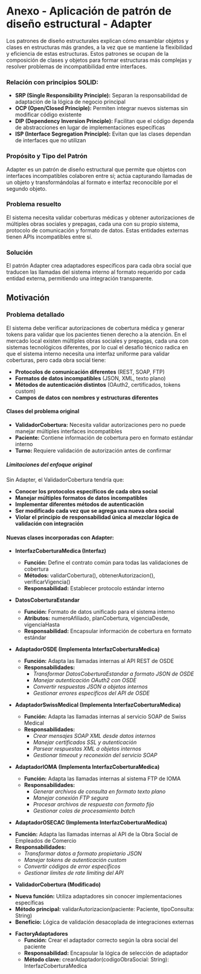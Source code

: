 # Anexo - Aplicación de patrón de diseño estructural - Adapter

Los patrones de diseño estructurales explican cómo ensamblar objetos y clases en estructuras más grandes, a la vez que se mantiene la flexibilidad y eficiencia de estas estructuras. Estos patrones se ocupan de la composición de clases y objetos para formar estructuras más complejas y resolver problemas de incompatibilidad entre interfaces.

### Relación con principios SOLID:

+ **SRP (Single Responsibility Principle):** Separan la responsabilidad de adaptación de la lógica de negocio principal
+ **OCP (Open/Closed Principle):** Permiten integrar nuevos sistemas sin modificar código existente
+ **DIP (Dependency Inversion Principle):** Facilitan que el código dependa de abstracciones en lugar de implementaciones específicas
+ **ISP (Interface Segregation Principle):** Evitan que las clases dependan de interfaces que no utilizan

### Propósito y Tipo del Patrón

Adapter es un patrón de diseño estructural que permite que objetos con interfaces incompatibles colaboren entre sí; actúa capturando llamadas de un objeto y transformándolas al formato e interfaz reconocible por el segundo objeto.

### Problema resuelto

El sistema necesita validar coberturas médicas y obtener autorizaciones de múltiples obras sociales y prepagas, cada una con su propio sistema, protocolo de comunicación y formato de datos. Estas entidades externas tienen APIs incompatibles entre sí.

### Solución

El patrón Adapter crea adaptadores específicos para cada obra social que traducen las llamadas del sistema interno al formato requerido por cada entidad externa, permitiendo una integración transparente.

## Motivación

### Problema detallado

El sistema debe verificar autorizaciones de cobertura médica y generar tokens para validar que los pacientes tienen derecho a la atención. En el mercado local existen múltiples obras sociales y prepagas, cada una con sistemas tecnológicos diferentes, por lo cual el desafío técnico radica en que el sistema interno necesita una interfaz uniforme para validar coberturas, pero cada obra social tiene:

  - **Protocolos de comunicación diferentes** (REST, SOAP, FTP)
  - **Formatos de datos incompatibles** (JSON, XML, texto plano)
  - **Métodos de autenticación distintos** (OAuth2, certificados, tokens custom)
  - **Campos de datos con nombres y estructuras diferentes**

#### Clases del problema original

+ **ValidadorCobertura:** Necesita validar autorizaciones pero no puede manejar múltiples interfaces incompatibles
+ **Paciente:** Contiene información de cobertura pero en formato estándar interno
+ **Turno:** Requiere validación de autorización antes de confirmar

##### Limitaciones del enfoque original

Sin Adapter, el ValidadorCobertura tendría que:

+ **Conocer los protocolos específicos de cada obra social**
+ **Manejar múltiples formatos de datos incompatibles**
+ **Implementar diferentes métodos de autenticación**
+ **Ser modificado cada vez que se agrega una nueva obra social**
+ **Violar el principio de responsabilidad única al mezclar lógica de validación con integración**

#### Nuevas clases incorporadas con Adapter:

+ **InterfazCoberturaMedica (Interfaz)**
  - **Función:** Define el contrato común para todas las validaciones de cobertura
  - **Métodos:** validarCobertura(), obtenerAutorizacion(), verificarVigencia()
  - **Responsabilidad:** Establecer protocolo estándar interno

+ **DatosCoberturaEstandar**
  - **Función:** Formato de datos unificado para el sistema interno
  - **Atributos:** numeroAfiliado, planCobertura, vigenciaDesde, vigenciaHasta
  - **Responsabilidad:** Encapsular información de cobertura en formato estándar

+ **AdaptadorOSDE (Implementa InterfazCoberturaMedica)**
  - **Función:** Adapta las llamadas internas al API REST de OSDE
  - **Responsabilidades:**
      * *Transformar DatosCoberturaEstandar a formato JSON de OSDE*
      * *Manejar autenticación OAuth2 con OSDE*
      * *Convertir respuestas JSON a objetos internos*
      * *Gestionar errores específicos del API de OSDE*
  
+ **AdaptadorSwissMedical (Implementa InterfazCoberturaMedica)**
  - **Función:** Adapta las llamadas internas al servicio SOAP de Swiss Medical
  - **Responsabilidades:**
      * *Crear mensajes SOAP XML desde datos internos*
      * *Manejar certificados SSL y autenticación*
      * *Parsear respuestas XML a objetos internos*
      * *Gestionar timeout y reconexión del servicio SOAP*

+ **AdaptadorIOMA (Implementa InterfazCoberturaMedica)**
  - **Función:** Adapta las llamadas internas al sistema FTP de IOMA
  - **Responsabilidades:**
      * *Generar archivos de consulta en formato texto plano*
      * *Manejar conexión FTP segura*
      * *Procesar archivos de respuesta con formato fijo*
      * *Gestionar colas de procesamiento batch*

+  **AdaptadorOSECAC (Implementa InterfazCoberturaMedica)**
  - **Función:** Adapta las llamadas internas al API de la Obra Social de Empleados de Comercio
  - **Responsabilidades:**
      * *Transformar datos a formato propietario JSON*
      * *Manejar tokens de autenticación custom*
      * *Convertir códigos de error específicos*
      * *Gestionar límites de rate limiting del API*
        
+  **ValidadorCobertura (Modificado)**
  - **Nueva función:** Utiliza adaptadores sin conocer implementaciones específicas
  - **Método principal:** validarAutorizacion(paciente: Paciente, tipoConsulta: String)
  - **Beneficio:** Lógica de validación desacoplada de integraciones externas

+ **FactoryAdaptadores**
  - **Función:** Crear el adaptador correcto según la obra social del paciente
  - **Responsabilidad:** Encapsular la lógica de selección de adaptador
  - **Método clave:** crearAdaptador(codigoObraSocial: String): InterfazCoberturaMedica




